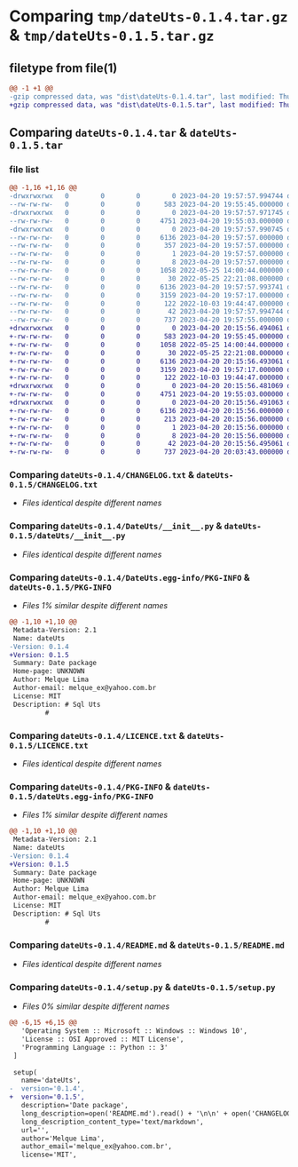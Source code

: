 # Comparing `tmp/dateUts-0.1.4.tar.gz` & `tmp/dateUts-0.1.5.tar.gz`

## filetype from file(1)

```diff
@@ -1 +1 @@
-gzip compressed data, was "dist\dateUts-0.1.4.tar", last modified: Thu Apr 20 19:57:57 2023, max compression
+gzip compressed data, was "dist\dateUts-0.1.5.tar", last modified: Thu Apr 20 20:15:56 2023, max compression
```

## Comparing `dateUts-0.1.4.tar` & `dateUts-0.1.5.tar`

### file list

```diff
@@ -1,16 +1,16 @@
-drwxrwxrwx   0        0        0        0 2023-04-20 19:57:57.994744 dateUts-0.1.4/
--rw-rw-rw-   0        0        0      583 2023-04-20 19:55:45.000000 dateUts-0.1.4/CHANGELOG.txt
-drwxrwxrwx   0        0        0        0 2023-04-20 19:57:57.971745 dateUts-0.1.4/DateUts/
--rw-rw-rw-   0        0        0     4751 2023-04-20 19:55:03.000000 dateUts-0.1.4/DateUts/__init__.py
-drwxrwxrwx   0        0        0        0 2023-04-20 19:57:57.990745 dateUts-0.1.4/DateUts.egg-info/
--rw-rw-rw-   0        0        0     6136 2023-04-20 19:57:57.000000 dateUts-0.1.4/DateUts.egg-info/PKG-INFO
--rw-rw-rw-   0        0        0      357 2023-04-20 19:57:57.000000 dateUts-0.1.4/DateUts.egg-info/SOURCES.txt
--rw-rw-rw-   0        0        0        1 2023-04-20 19:57:57.000000 dateUts-0.1.4/DateUts.egg-info/dependency_links.txt
--rw-rw-rw-   0        0        0        8 2023-04-20 19:57:57.000000 dateUts-0.1.4/DateUts.egg-info/top_level.txt
--rw-rw-rw-   0        0        0     1058 2022-05-25 14:00:44.000000 dateUts-0.1.4/LICENCE.txt
--rw-rw-rw-   0        0        0       30 2022-05-25 22:21:08.000000 dateUts-0.1.4/MANIFEST.in
--rw-rw-rw-   0        0        0     6136 2023-04-20 19:57:57.993741 dateUts-0.1.4/PKG-INFO
--rw-rw-rw-   0        0        0     3159 2023-04-20 19:57:17.000000 dateUts-0.1.4/README.md
--rw-rw-rw-   0        0        0      122 2022-10-03 19:44:47.000000 dateUts-0.1.4/commands.txt
--rw-rw-rw-   0        0        0       42 2023-04-20 19:57:57.994744 dateUts-0.1.4/setup.cfg
--rw-rw-rw-   0        0        0      737 2023-04-20 19:57:55.000000 dateUts-0.1.4/setup.py
+drwxrwxrwx   0        0        0        0 2023-04-20 20:15:56.494061 dateUts-0.1.5/
+-rw-rw-rw-   0        0        0      583 2023-04-20 19:55:45.000000 dateUts-0.1.5/CHANGELOG.txt
+-rw-rw-rw-   0        0        0     1058 2022-05-25 14:00:44.000000 dateUts-0.1.5/LICENCE.txt
+-rw-rw-rw-   0        0        0       30 2022-05-25 22:21:08.000000 dateUts-0.1.5/MANIFEST.in
+-rw-rw-rw-   0        0        0     6136 2023-04-20 20:15:56.493061 dateUts-0.1.5/PKG-INFO
+-rw-rw-rw-   0        0        0     3159 2023-04-20 19:57:17.000000 dateUts-0.1.5/README.md
+-rw-rw-rw-   0        0        0      122 2022-10-03 19:44:47.000000 dateUts-0.1.5/commands.txt
+drwxrwxrwx   0        0        0        0 2023-04-20 20:15:56.481069 dateUts-0.1.5/dateUts/
+-rw-rw-rw-   0        0        0     4751 2023-04-20 19:55:03.000000 dateUts-0.1.5/dateUts/__init__.py
+drwxrwxrwx   0        0        0        0 2023-04-20 20:15:56.491063 dateUts-0.1.5/dateUts.egg-info/
+-rw-rw-rw-   0        0        0     6136 2023-04-20 20:15:56.000000 dateUts-0.1.5/dateUts.egg-info/PKG-INFO
+-rw-rw-rw-   0        0        0      213 2023-04-20 20:15:56.000000 dateUts-0.1.5/dateUts.egg-info/SOURCES.txt
+-rw-rw-rw-   0        0        0        1 2023-04-20 20:15:56.000000 dateUts-0.1.5/dateUts.egg-info/dependency_links.txt
+-rw-rw-rw-   0        0        0        8 2023-04-20 20:15:56.000000 dateUts-0.1.5/dateUts.egg-info/top_level.txt
+-rw-rw-rw-   0        0        0       42 2023-04-20 20:15:56.495061 dateUts-0.1.5/setup.cfg
+-rw-rw-rw-   0        0        0      737 2023-04-20 20:03:43.000000 dateUts-0.1.5/setup.py
```

### Comparing `dateUts-0.1.4/CHANGELOG.txt` & `dateUts-0.1.5/CHANGELOG.txt`

 * *Files identical despite different names*

### Comparing `dateUts-0.1.4/DateUts/__init__.py` & `dateUts-0.1.5/dateUts/__init__.py`

 * *Files identical despite different names*

### Comparing `dateUts-0.1.4/DateUts.egg-info/PKG-INFO` & `dateUts-0.1.5/PKG-INFO`

 * *Files 1% similar despite different names*

```diff
@@ -1,10 +1,10 @@
 Metadata-Version: 2.1
 Name: dateUts
-Version: 0.1.4
+Version: 0.1.5
 Summary: Date package
 Home-page: UNKNOWN
 Author: Melque Lima
 Author-email: melque_ex@yahoo.com.br
 License: MIT
 Description: # Sql Uts
         #
```

### Comparing `dateUts-0.1.4/LICENCE.txt` & `dateUts-0.1.5/LICENCE.txt`

 * *Files identical despite different names*

### Comparing `dateUts-0.1.4/PKG-INFO` & `dateUts-0.1.5/dateUts.egg-info/PKG-INFO`

 * *Files 1% similar despite different names*

```diff
@@ -1,10 +1,10 @@
 Metadata-Version: 2.1
 Name: dateUts
-Version: 0.1.4
+Version: 0.1.5
 Summary: Date package
 Home-page: UNKNOWN
 Author: Melque Lima
 Author-email: melque_ex@yahoo.com.br
 License: MIT
 Description: # Sql Uts
         #
```

### Comparing `dateUts-0.1.4/README.md` & `dateUts-0.1.5/README.md`

 * *Files identical despite different names*

### Comparing `dateUts-0.1.4/setup.py` & `dateUts-0.1.5/setup.py`

 * *Files 0% similar despite different names*

```diff
@@ -6,15 +6,15 @@
   'Operating System :: Microsoft :: Windows :: Windows 10',
   'License :: OSI Approved :: MIT License',
   'Programming Language :: Python :: 3'
 ]
  
 setup(
   name='dateUts',
-  version='0.1.4',
+  version='0.1.5',
   description='Date package',
   long_description=open('README.md').read() + '\n\n' + open('CHANGELOG.txt').read(),
   long_description_content_type='text/markdown',
   url='',  
   author='Melque Lima',
   author_email='melque_ex@yahoo.com.br',
   license='MIT',
```

